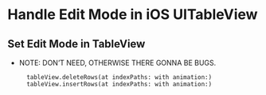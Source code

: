 # Handle Edit Mode in iOS UITableView

## Set Edit Mode in TableView
- NOTE: DON’T NEED, OTHERWISE THERE GONNA BE BUGS.
        
        tableView.deleteRows(at indexPaths: with animation:)
        tableView.insertRows(at indexPaths: with animation:)


